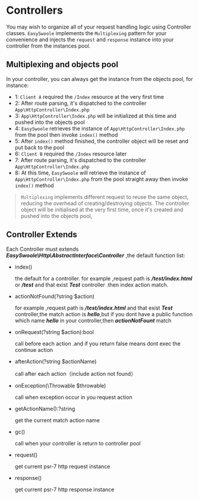 # Controllers
You may wish to organize all of your request handling logic using Controller classes. `EasySwoole` implements
the `Multiplexing` pattern for your convenience and injects the `request` and `response` instance into your controller from the instances pool.

## Multiplexing and objects pool

In your controller, you can always get the instance from the objects pool, for instance:

- 1: `Client A` required the `/Index` resource at the very first time
- 2: After route parsing, it's dispatched to the controller `App\HttpController\Index.php`
- 3: `App\HttpController\Index.php` will be initialized at this time and pushed into the objects pool
- 4: `EasySwoole` retrieves the instance of `App\HttpController\Index.php` from the pool then invoke `index()` method
- 5: After `index()` method finished, the controller object will be reset and put back to the pool
- 6: `Client B` required the `/Index` resource later
- 7: After route parsing, it's dispatched to the controller `App\HttpController\Index.php`
- 8: At this time, `EasySwoole` will retrieve the instance of `App\HttpController\Index.php` from the pool straight away then invoke `index()` method

> `Multiplexing` implements different request to reuse the same object, reducing the overhead of creating/destroying objects. The controller object will be initialised at the very first time, once it's created and pushed into the objects pool, 

## Controller Extends
Each Controller must extends ***EasySwoole\Http\AbstractInterface\Controller*** ,the default function list:

- index()

    the default for a controller. for example ,request path is ***/test/index.html*** or ***/test*** and that exist ***Test*** controller .then index action match.
- actionNotFound(?string $action)
    
    for example ,request path is ***/test/index.html*** and that exist ***Test*** controller,the match action is ***hello***,but if you dont have a public function which name ***hello*** in your controller,then ***actionNotFount*** match 
- onRequest(?string $action):bool
    
    call before each action .and if you return false means dont exec the continue action
- afterAction(?string $actionName)

    call after each action（include action not found）
- onException(\Throwable $throwable)

    call when exception occur in you request action
- getActionName():?string

    get the current match action name
- gc()  
    
    call when your controller is return to controller pool
- request()
    
    get current psr-7 http request instance
- response()

    get current psr-7 http response instance